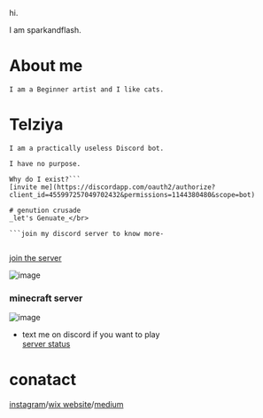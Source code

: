 

hi.

I am sparkandflash.

# About me
``I am a Beginner artist and I like cats.``


# Telziya
```
I am a practically useless Discord bot.

I have no purpose.

Why do I exist?```
[invite me](https://discordapp.com/oauth2/authorize?client_id=455997257049702432&permissions=1144380480&scope=bot)

# genution crusade
_let's Genuate_</br>

```join my discord server to know more-


```
[join the server](https://discord.gg/pJXNr9e)<br>

![image](https://i.imgur.com/aLrCv0i.png)

### minecraft server 

![image](https://static.wixstatic.com/media/d256d7_0033dc99ba614d7da64b866fe620e706~mv2.png/v1/fill/w_1175,h_269,al_c,q_80,usm_0.66_1.00_0.01/tyuty87.webp)<br>
- text me on discord if you want to play<br>
[server status](https://sparkandflash.aternos.me/)

# conatact
[instagram](https://www.instagram.com/spark.and.flash/)/[wix website](https://phegde04.wixsite.com/sparkandflash/)/[medium](https://medium.com/@pratheeksha)
